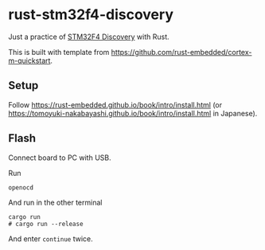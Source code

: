 # rust-stm32f4-discovery

Just a practice of [STM32F4 Discovery](https://www.st.com/ja/evaluation-tools/stm32f4discovery.html) with Rust.

This is built with template from https://github.com/rust-embedded/cortex-m-quickstart.

## Setup

Follow https://rust-embedded.github.io/book/intro/install.html (or https://tomoyuki-nakabayashi.github.io/book/intro/install.html in Japanese).

## Flash

Connect board to PC with USB.

Run

```
openocd
```

And run in the other terminal

```
cargo run
# cargo run --release
```

And enter `continue` twice.
